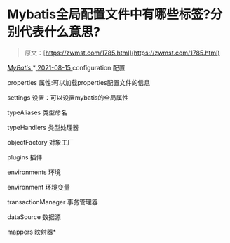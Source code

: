 <!--yml
category: 未分类
date: 0001-01-01 00:00:00
-->

# Mybatis全局配置文件中有哪些标签?分别代表什么意思?

> 原文：[https://zwmst.com/1785.html](https://zwmst.com/1785.html)

   [ *MyBatis* ](https://zwmst.com/mybatis)*[ <time datetime="2021-08-15T16:30:11+08:00"> 2021-08-15 </time> ](https://zwmst.com/1785.html)  configuration 配置

properties 属性:可以加载properties配置文件的信息

settings 设置：可以设置mybatis的全局属性

typeAliases 类型命名

typeHandlers 类型处理器

objectFactory 对象工厂

plugins 插件

environments 环境

environment 环境变量

transactionManager 事务管理器

dataSource 数据源

mappers 映射器*
